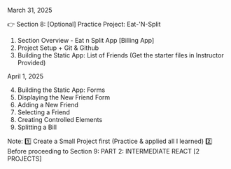 March 31, 2025

👉 Section 8: [Optional] Practice Project: Eat-'N-Split

1. Section Overview - Eat n Split App [Billing App]
2. Project Setup + Git & Github
3. Building the Static App: List of Friends (Get the starter files in Instructor Provided)

April 1, 2025

4. Building the Static App: Forms
5. Displaying the New Friend Form
6. Adding a New Friend
7. Selecting a Friend
8. Creating Controlled Elements
9. Splitting a Bill

Note:
1️⃣ Create a Small Project first (Practice & applied all I learned)
2️⃣ Before proceeding to Section 9: PART 2: INTERMEDIATE REACT [2 PROJECTS]
